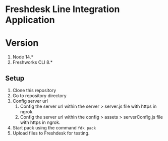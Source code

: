 # Freshdesk Line Integration Application

# Version
1. Node 14.*
2. Freshworks CLI 8.*

## Setup
1. Clone this repository
2. Go to repository directory
3. Config server url
    1. Config the server url within the server > server.js file with https in ngrok.
    2. Config the server url within the config > assets > serverConfig.js file with https in ngrok.
4. Start pack using the command `fdk pack`
5. Upload files to Freshdesk for testing.

